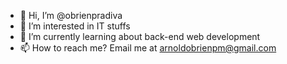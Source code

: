 - 👋 Hi, I’m @obrienpradiva
- 👀 I’m interested in IT stuffs
- 🌱 I’m currently learning about back-end web development
- 📫 How to reach me? Email me at arnoldobrienpm@gmail.com
